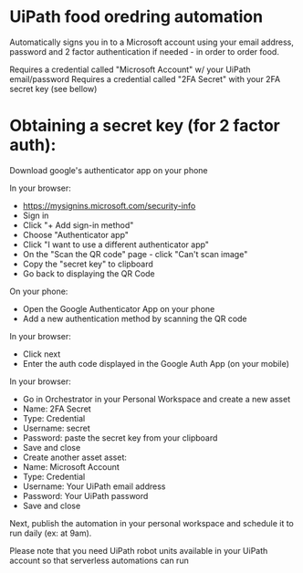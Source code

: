 # UiPath food oredring automation
Automatically signs you in to a Microsoft account using your email address, password and 2 factor authentication if needed - in order to order food.

Requires a credential called "Microsoft Account" w/ your UiPath email/password
Requires a credential called "2FA Secret" with your 2FA secret key (see bellow)

# Obtaining a secret key (for 2 factor auth):

Download google's authenticator app on your phone

In your browser:
* https://mysignins.microsoft.com/security-info
* Sign in
* Click  "+ Add sign-in method"
* Choose "Authenticator app"
* Click  "I want to use a different authenticator app"
* On the "Scan the QR code" page - click "Can't scan image"
* Copy the "secret key" to clipboard
* Go back to displaying the QR Code

On your phone:
* Open the Google Authenticator App on your phone
* Add a new authentication method by scanning the QR code

In your browser:
* Click next
* Enter the auth code displayed in the Google Auth App (on your mobile)

In your browser:
* Go in Orchestrator in your Personal Workspace and create a new asset
* Name: 2FA Secret
* Type: Credential
* Username: secret
* Password: paste the secret key from your clipboard
* Save and close
* Create another asset asset:
* Name: Microsoft Account
* Type: Credential
* Username: Your UiPath email address
* Password: Your UiPath password
* Save and close

Next, publish the automation in your personal workspace and schedule it to run daily (ex: at 9am).

Please note that you need UiPath robot units available in your UiPath account so that serverless automations can run
